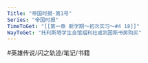 ```yaml
---
Title: "帝国时报·第1号"
Series: "帝国时报"
TimeToGet: "[[第一章 新学期～初次实习～#4 18]]"
WayToGet: "托利斯塔学生会馆福利社或凯因斯书房购买"
---
```


#英雄传说/闪之轨迹/笔记/书籍